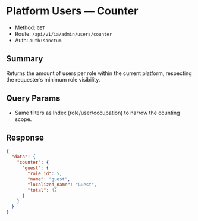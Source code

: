 # Platform Users — Counter

- Method: `GET`
- Route: `/api/v1/ia/admin/users/counter`
- Auth: `auth:sanctum`

## Summary
Returns the amount of users per role within the current platform, respecting the requester’s minimum role visibility.

## Query Params
- Same filters as Index (role/user/occupation) to narrow the counting scope.

## Response

```json
{
  "data": {
    "counter": {
      "guest": {
        "role_id": 5,
        "name": "guest",
        "localized_name": "Guest",
        "total": 42
      }
    }
  }
}
```

